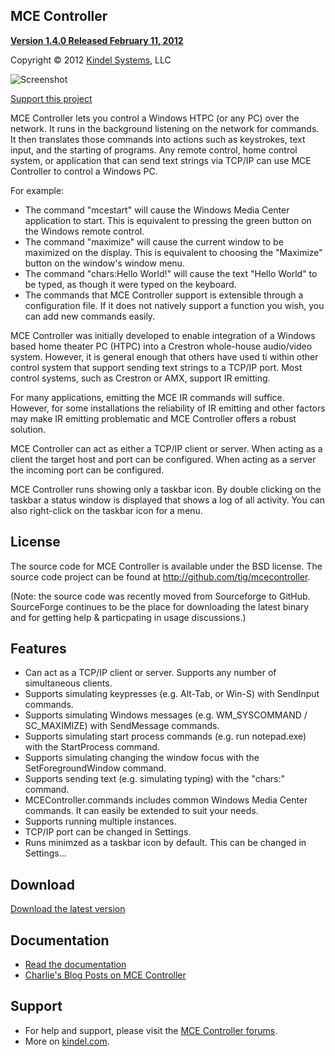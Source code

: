 ## MCE Controller 

[**Version 1.4.0 Released February 11, 2012**](https://github.com/tig/mcecontroller/downloads)

Copyright © 2012 [Kindel Systems](http://www.kindel.com), LLC

![Screenshot](http://www.kindel.com/products/mcecontroller/MCE%20Controller.png)

[Support this project](http://sourceforge.net/donate/index.php?group_id=138158)

MCE Controller lets you control a Windows HTPC (or any PC) over the network. It runs in the background listening on the network for commands. It then translates those commands into actions such as keystrokes, text input, and the starting of programs. Any remote control, home control system, or application that can send text strings via TCP/IP can use MCE Controller to control a Windows PC.

For example: 

* The command "mcestart" will cause the Windows Media Center application to start. This is equivalent to pressing the green button on the Windows remote control. 
* The command "maximize" will cause the current window to be maximized on the display. This is equivalent to choosing the "Maximize" button on the window's window menu. 
* The command "chars:Hello World!" will cause the text "Hello World" to be typed, as though it were typed on the keyboard. 
* The commands that MCE Controller support is extensible through a configuration file. If it does not natively support a function you wish, you can add new commands easily.

MCE Controller was initially developed to enable integration of a Windows based home theater PC (HTPC) into a Crestron whole-house audio/video system. However, it is general enough that others have used ti within other control system that support sending text strings to a TCP/IP port. Most control systems, such as Crestron or AMX, support IR emitting. 

For many applications, emitting the MCE IR commands will suffice. However, for some installations the reliability of IR emitting and other factors may make IR emitting problematic and MCE Controller offers a robust solution.

MCE Controller can act as either a TCP/IP client or server. When acting as a client the target host and port can be configured. When acting as a server the incoming port can be configured.

MCE Controller runs showing only a taskbar icon. By double clicking on the taskbar a status window is displayed that shows a log of all activity. You can also right-click on the taskbar icon for a menu.

## License
The source code for MCE Controller is available under the BSD license. The source code project can be found at http://github.com/tig/mcecontroller.

(Note: the source code was recently moved from Sourceforge to GitHub. SourceForge continues to be the place for downloading the latest binary and for getting help & particpating in usage discussions.)

## Features
* Can act as a TCP/IP client or server. Supports any number of simultaneous clients.
* Supports simulating keypresses (e.g. Alt-Tab, or Win-S) with SendInput commands.
* Supports simulating Windows messages (e.g. WM_SYSCOMMAND / SC_MAXIMIZE) with SendMessage commands.
* Supports simulating start process commands (e.g. run notepad.exe) with the StartProcess command.
* Supports simulating changing the window focus with the SetForegroundWindow command.
* Supports sending text (e.g. simulating typing) with the "chars:" command.
* MCEController.commands includes common Windows Media Center commands. It can easily be extended to suit your needs.
* Supports running multiple instances.
* TCP/IP port can be changed in Settings.
* Runs minimzed as a taskbar icon by default. This can be changed in Settings...

## Download
[Download the latest version](https://github.com/tig/mcecontroller/downloads)

## Documentation
* [Read the documentation](http://cloud.github.com/downloads/tig/mcecontroller/Readme.htm)
* [Charlie's Blog Posts on MCE Controller](http://ceklog.kindel.com/category/passions/homeautomation/mce-controller/)

## Support 
* For help and support, please visit the [MCE Controller forums](https://sourceforge.net/projects/mcecontroller/forums/forum/464956).
* More on [kindel.com](http://www.kindel.com).